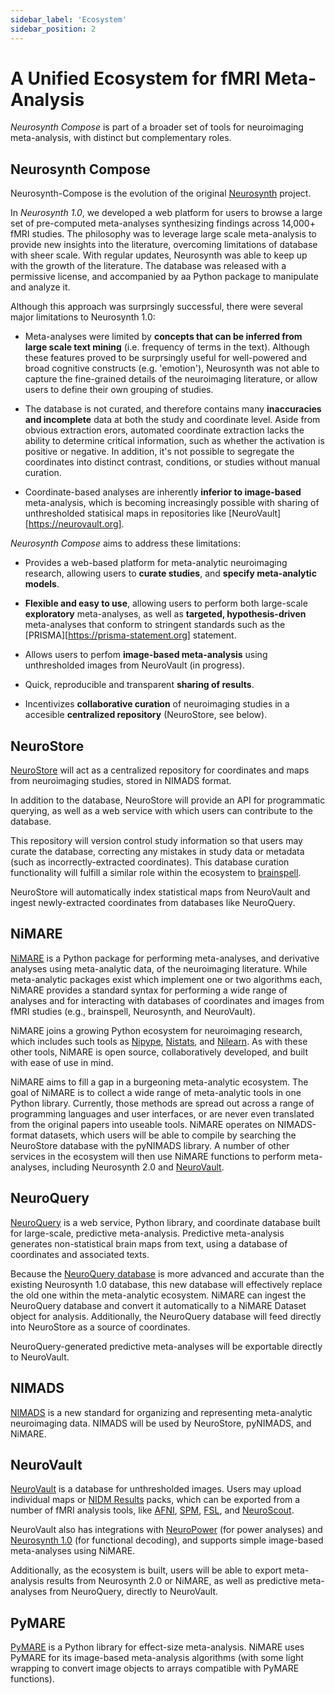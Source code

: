 ```yaml
---
sidebar_label: 'Ecosystem'
sidebar_position: 2
---
```


# A Unified Ecosystem for fMRI Meta-Analysis

*Neurosynth Compose* is part of a broader set of tools for neuroimaging meta-analysis, with distinct but complementary roles.

## Neurosynth Compose

Neurosynth-Compose is the evolution of the original [Neurosynth](https://neurosynth.org) project.

In *Neurosynth 1.0*, we developed a web platform for users to browse a large set of pre-computed meta-analyses
synthesizing findings across 14,000+ fMRI studies. The philosophy was to leverage
large scale meta-analysis to provide new insights into the literature, overcoming limitations of database
with sheer scale. With regular updates, Neurosynth was able to keep up with the growth of the literature.
The database was released with a permissive license, and accompanied by aa Python package to manipulate and analyze it. 

Although this approach was surprsingly successful, there were several major limitations to Neurosynth 1.0:

* Meta-analyses were limited by **concepts that can be inferred from large scale text mining** (i.e. frequency of terms in the text).
Although these features proved to be surprsingly useful for well-powered and broad cognitive constructs (e.g. 'emotion'), Neurosynth was not able 
to capture the fine-grained details of the neuroimaging literature, or allow users to define their own grouping of studies. 

* The database is not curated, and therefore contains many **inaccuracies and incomplete** data at both the study and coordinate level.
Aside from obvious extraction erors, automated coordinate extraction lacks the ability to determine critical information, such as whether the activation is positive or negative.
In addition, it's not possible to segregate the coordinates into distinct contrast, conditions, or studies without manual curation.

* Coordinate-based analyses are inherently **inferior to image-based** meta-analysis, which is becoming increasingly possible with sharing of unthresholded statisical maps in repositories like [NeuroVault][https://neurovault.org].

_Neurosynth Compose_ aims to address these limitations:

* Provides a web-based platform for meta-analytic neuroimaging research, allowing users to **curate studies**, and **specify meta-analytic models**. 

* **Flexible and easy to use**, allowing users to perform both large-scale **exploratory** meta-analyses, as well as **targeted, hypothesis-driven** meta-analyses that conform to stringent standards such as the [PRISMA][https://prisma-statement.org] statement.

* Allows users to perfom **image-based meta-analysis** using unthresholded images from NeuroVault (in progress).

* Quick, reproducible and transparent **sharing of results**.

* Incentivizes **collaborative curation** of neuroimaging studies in a accesible **centralized repository** (NeuroStore, see below).


## NeuroStore

[NeuroStore][] will act as a centralized repository for coordinates and maps from neuroimaging studies, stored in NIMADS format.

In addition to the database, NeuroStore will provide an API for programmatic querying, as well as a web service with which users
can contribute to the database.

This repository will version control study information so that users may curate the database,
correcting any mistakes in study data or metadata (such as incorrectly-extracted coordinates).
This database curation functionality will fulfill a similar role within the ecosystem to [brainspell][].

NeuroStore will automatically index statistical maps from NeuroVault and ingest newly-extracted coordinates from databases like NeuroQuery.


## NiMARE

[NiMARE][] is a Python package for performing meta-analyses, and derivative analyses using meta-analytic data,
of the neuroimaging literature.
While meta-analytic packages exist which implement one or two algorithms each,
NiMARE provides a standard syntax for performing a wide range of analyses and for interacting with databases of coordinates and images
from fMRI studies (e.g., brainspell, Neurosynth, and NeuroVault).

NiMARE joins a growing Python ecosystem for neuroimaging research, which includes such tools as [Nipype][], [Nistats][], and [Nilearn][].
As with these other tools, NiMARE is open source, collaboratively developed, and built with ease of use in mind.

NiMARE aims to fill a gap in a burgeoning meta-analytic ecosystem.
The goal of NiMARE is to collect a wide range of meta-analytic tools in one Python library.
Currently, those methods are spread out across a range of programming languages and user interfaces,
or are never even translated from the original papers into useable tools.
NiMARE operates on NIMADS-format datasets, which users will be able to compile by searching the NeuroStore database with the pyNIMADS library.
A number of other services in the ecosystem will then use NiMARE functions to perform meta-analyses, including Neurosynth 2.0 and [NeuroVault][].


## NeuroQuery

[NeuroQuery][] is a web service, Python library, and coordinate database built for large-scale, predictive meta-analysis.
Predictive meta-analysis generates non-statistical brain maps from text, using a database of coordinates and associated texts.

Because the [NeuroQuery database][] is more advanced and accurate than the existing Neurosynth 1.0 database,
this new database will effectively replace the old one within the meta-analytic ecosystem.
NiMARE can ingest the NeuroQuery database and convert it automatically to a NiMARE Dataset object for analysis.
Additionally, the NeuroQuery database will feed directly into NeuroStore as a source of coordinates.

NeuroQuery-generated predictive meta-analyses will be exportable directly to NeuroVault.


## NIMADS

[NIMADS][] is a new standard for organizing and representing meta-analytic neuroimaging data.
NIMADS will be used by NeuroStore, pyNIMADS, and NiMARE.


## NeuroVault

[NeuroVault][] is a database for unthresholded images.
Users may upload individual maps or [NIDM Results][] packs, which can be exported from a number of fMRI analysis tools,
like [AFNI][], [SPM][], [FSL][], and [NeuroScout][].

NeuroVault also has integrations with [NeuroPower][] (for power analyses) and [Neurosynth 1.0][] (for functional decoding),
and supports simple image-based meta-analyses using NiMARE.

Additionally, as the ecosystem is built, users will be able to export meta-analysis results from Neurosynth 2.0 or NiMARE,
as well as predictive meta-analyses from NeuroQuery, directly to NeuroVault.


## PyMARE

[PyMARE][] is a Python library for effect-size meta-analysis.
NiMARE uses PyMARE for its image-based meta-analysis algorithms
(with some light wrapping to convert image objects to arrays compatible with PyMARE functions).


<!-- links -->
[ACE]: https://github.com/neurosynth/ACE
[AFNI]: https://afni.nimh.nih.gov
[BrainMap]: http://www.brainmap.org
[BrainSpell]: http://brainspell.org/
[Cognitive Atlas]: http://www.cognitiveatlas.org/
[Cognitive Paradigm Ontology]: http://www.cogpo.org/
[FSL]: https://fsl.fmrib.ox.ac.uk
[metaCurious]: https://github.com/neurostuff/metaCurious
[NeuroPower]: http://neuropowertools.org
[NeuroQuery]: https://neuroquery.org
[NeuroQuery database]: https://github.com/neuroquery/neuroquery_data
[NeuroScout]: https://alpha.neuroscout.org
[NeuroStars]: https://neurostars.org/latest
[NeuroStore]: https://github.com/neurostuff/neurostore
[NeuroSynth 1.0]: http://neurosynth.org/
[NeuroSynth 2.0]: https://github.com/neurostuff/neurosynth-frontend
[Neurosynth Python package]: https://github.com/neurosynth/neurosynth
[NeuroVault]: https://neurovault.org/
[NIDM Results]: http://nidm.nidash.org/specs/nidm-results_130.html
[Nilearn]: https://nilearn.github.io/
[NIMADS]: https://github.com/neurostuff/NIMADS
[NiMARE]: https://nimare.readthedocs.io/en/latest/
[Nipype]: https://nipype.readthedocs.io/en/latest/index.html
[Nistats]: https://nistats.github.io/
[OpenNeuro]: https://openneuro.org
[peaks2maps]: https://doi.org/10.7490/f1000research.1116395.1
[PyMARE]: https://pymare.readthedocs.io/en/latest/
[scikit-learn]: https://scikit-learn.org/stable/developers/index.html
[Sleuth]: http://www.brainmap.org/software.html#Sleuth
[SPM]: https://www.fil.ion.ucl.ac.uk/spm/